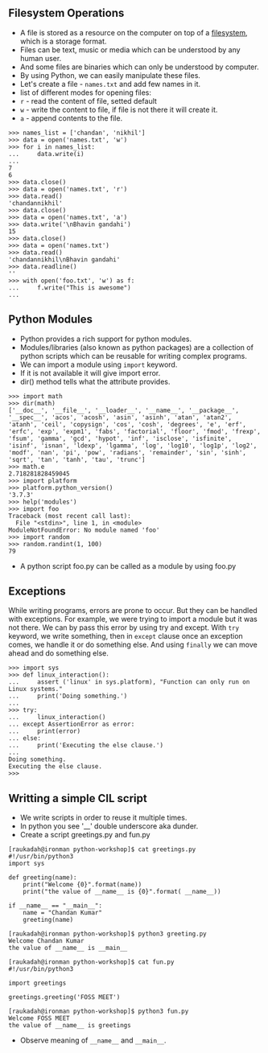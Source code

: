 ## Filesystem Operations
* A file is stored as a resource on the computer on top of a [filesystem](https://www.tldp.org/LDP/sag/html/filesystems.html), which is a storage format.
* Files can be text, music or media which can be understood by any human user.
* And some files are binaries which can only be understood by computer.
* By using Python, we can easily manipulate these files.
* Let's create a file - `names.txt` and add few names in it.
* list of different modes for opening files:
* `r` - read the content of file, setted default
* `w` - write the content to file, if file is not there it will create it.
* `a` - append contents to the file.
```
>>> names_list = ['chandan', 'nikhil']
>>> data = open('names.txt', 'w')
>>> for i in names_list:
...     data.write(i)
... 
7
6
>>> data.close()
>>> data = open('names.txt', 'r')
>>> data.read()
'chandannikhil'
>>> data.close()
>>> data = open('names.txt', 'a')
>>> data.write('\nBhavin gandahi')
15
>>> data.close()
>>> data = open('names.txt')
>>> data.read()
'chandannikhil\nBhavin gandahi'
>>> data.readline()
''
>>> with open('foo.txt', 'w') as f:
...     f.write("This is awesome")
... 
```

## Python Modules
* Python provides a rich support for python modules.
* Modules/libraries (also known as python packages) are a collection of python scripts which can be reusable for writing complex programs.
* We can import a module using `import` keyword.
* If it is not available it will give import error.
* dir() method tells what the attribute provides.
```
>>> import math
>>> dir(math)
['__doc__', '__file__', '__loader__', '__name__', '__package__', '__spec__', 'acos', 'acosh', 'asin', 'asinh', 'atan', 'atan2', 'atanh', 'ceil', 'copysign', 'cos', 'cosh', 'degrees', 'e', 'erf', 'erfc', 'exp', 'expm1', 'fabs', 'factorial', 'floor', 'fmod', 'frexp', 'fsum', 'gamma', 'gcd', 'hypot', 'inf', 'isclose', 'isfinite', 'isinf', 'isnan', 'ldexp', 'lgamma', 'log', 'log10', 'log1p', 'log2', 'modf', 'nan', 'pi', 'pow', 'radians', 'remainder', 'sin', 'sinh', 'sqrt', 'tan', 'tanh', 'tau', 'trunc']
>>> math.e
2.718281828459045
>>> import platform
>>> platform.python_version()
'3.7.3'
>>> help('modules')
>>> import foo
Traceback (most recent call last):
  File "<stdin>", line 1, in <module>
ModuleNotFoundError: No module named 'foo'
>>> import random
>>> random.randint(1, 100)
79
``` 
* A python script foo.py can be called as a module by using foo.py

## Exceptions
While writing programs, errors are prone to occur. But they can be handled with
exceptions.
For example, we were trying to import a module but it was not there.
We can by pass this error by using try and except.
With `try` keyword, we write something, then in `except` clause once an
exception comes, we handle it or do something else. And using `finally` we can move ahead and do something else.
```
>>> import sys
>>> def linux_interaction():
...     assert ('linux' in sys.platform), "Function can only run on Linux systems."
...     print('Doing something.')
... 
>>> try:
...     linux_interaction()
... except AssertionError as error:
...     print(error)
... else:
...     print('Executing the else clause.')
... 
Doing something.
Executing the else clause.
>>> 
```

## Writting a simple CIL script
* We write scripts in order to reuse it multiple times.
* In python you see '__' double underscore aka dunder.
* Create a script greetings.py and fun.py
```
[raukadah@ironman python-workshop]$ cat greetings.py 
#!/usr/bin/python3
import sys

def greeting(name):
    print("Welcome {0}".format(name))
    print("the value of __name__ is {0}".format( __name__))

if __name__ == "__main__":
    name = "Chandan Kumar"
    greeting(name)

[raukadah@ironman python-workshop]$ python3 greeting.py 
Welcome Chandan Kumar
the value of __name__ is __main__
```
```
[raukadah@ironman python-workshop]$ cat fun.py 
#!/usr/bin/python3

import greetings

greetings.greeting('FOSS MEET')

[raukadah@ironman python-workshop]$ python3 fun.py 
Welcome FOSS MEET
the value of __name__ is greetings
```
* Observe meaning of `__name__` and `__main__`.